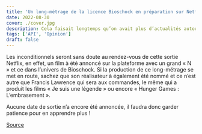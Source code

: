 ```yaml
---
title: 'Un long-métrage de la licence Bioschock en préparation sur Netflix'
date: 2022-08-30
cover: ./cover.jpg
description: Cela faisait longtemps qu’on avait plus d’actualités autour de la série et les inconditionnels seront sans doute au rendez-vous ...
tags: ['API', 'Opinion']
draft: false
---
```


Les inconditionnels seront sans doute au rendez-vous de cette sortie Netflix, en effet, un film à été annoncé sur la plateforme avec un grand « N » et ce dans l’univers de Bioschock. Si la production de ce long-métrage se met en route, sachez que son réalisateur à également été nommé et ce n’est autre que Francis Lawrence qui sera aux commandes, le même qui a produit les films « Je suis une légende » ou encore « Hunger Games : L’embrasement ».

Aucune date de sortie n’a encore été annoncée, il faudra donc garder patience pour en apprendre plus !

[Source](https://www.journaldugeek.com/2022/08/26/netflix-ladaptation-de-bioshock-trouve-son-realisateur-legendaire/)